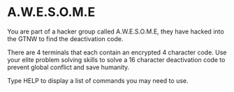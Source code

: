 # A.W.E.S.O.M.E

You are part of a hacker group called A.W.E.S.O.M.E, they have hacked into the GTNW to find the deactivation code. 

There are 4 terminals that each contain an encrypted 4 character code. Use your elite problem solving skills to solve a 16 character deactivation code to prevent global conflict and save humanity.

Type HELP to display a list of commands you may need to use.
